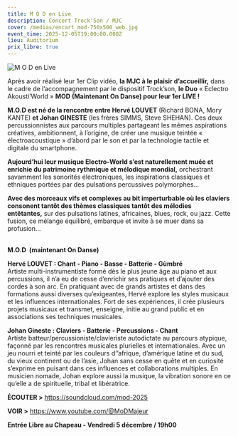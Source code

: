 ```yaml
---
title: M O D en Live
description: Concert Trock'Son / MJC
cover: /medias/encart_mod-750x500_web.jpg
event_time: 2025-12-05T19:00:00.000Z
lieu: Auditorium
prix_libre: true
---
```

![M O D en Live](/medias/page_mod-659x750_web.jpg "Concert Trock'Son / MJC")

Après avoir réalisé leur 1er Clip vidéo, **la MJC à le plaisir d’accueillir,** dans le cadre de l’accompagnement par le dispositif Trock’son, **le Duo** « Eclectro Akousti’World » **MOD (Maintenant On Danse) pour leur 1er LIVE !** 

**M.O.D est né de la rencontre entre Hervé LOUVET** (Richard BONA, Mory KANTE) **et Johan GINESTE** (les frères SIMMS, Steve SHEHAN). Ces deux percussionnistes aux parcours multiples partageant les mêmes aspirations créatives, ambitionnent, à l’origine, de créer une musique teintée « électroacoustique » d’abord par le son et par la technologie tactile et digitale du smartphone. 

**Aujourd’hui leur musique Electro-World s’est naturellement muée et enrichie du patrimoine rythmique et mélodique mondial,** orchestrant savamment les sonorités électroniques, les inspirations classiques et ethniques portées par des pulsations percussives polymorphes… 

**Avec des morceaux vifs et complexes au bit imperturbable où les claviers consonent tantôt des thèmes classiques tantôt des mélodies entêtantes,** sur des pulsations latines, africaines, blues, rock, ou jazz. Cette fusion, ce mélange équilibré, embarque et invite à se muer dans sa profusion… 

\
**M.O.D  (maintenant On Danse)**

**Hervé LOUVET : Chant - Piano - Basse - Batterie - Gùmbré** \
Artiste multi-instrumentiste formé dès le plus jeune âge au piano et aux percussions, il n’a eu de cesse d’enrichir ses pratiques et d’ajouter des cordes à son arc. En pratiquant avec de grands artistes et dans des formations aussi diverses qu’exigeantes, Hervé explore les styles musicaux et les influences internationales. Fort de ses expériences, il crée plusieurs projets musicaux et transmet, enseigne, initie au grand public et en associations ses techniques musicales. 

**Johan Gineste : Claviers - Batterie - Percussions - Chant** \
Artiste batteur/percussioniste/clavieriste autodictate au parcours atypique, façonné par les rencontres musicales plurielles et internationales. Avec un jeu nourri et teinté par les couleurs d’’afrique, d’amérique latine et du sud, du vieux continent ou de l’asie, Johan sans cesse en quête et en curiosité s’exprime en puisant dans ces influences et collaborations multiples. En musicien nomade, Johan explore aussi la musique, la vibration sonore en ce qu’elle a de spirituelle, tribal et libératrice. 

**ÉCOUTER >** <https://soundcloud.com/mod-2025> 

**VOIR >** <https://www.youtube.com/@MoDMajeur> 

**Entrée Libre au Chapeau - Vendredi 5 décembre / 19h00**